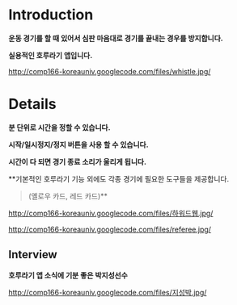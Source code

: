 # Introduction #


**운동 경기를 할 때 있어서 심판 마음대로 경기를 끝내는 경우를 방지합니다.**

**실용적인 호루라기 앱입니다.**

http://comp166-koreauniv.googlecode.com/files/whistle.jpg/


# Details #

**분 단위로 시간을 정할 수 있습니다.**

**시작/일시정지/정지 버튼을 사용 할 수 있습니다.**

**시간이 다 되면 경기 종료 소리가 울리게 됩니다.**

**기본적인 호루라기 기능 외에도 각종 경기에 필요한 도구들을 제공합니다.
> (옐로우 카드, 레드 카드)**

http://comp166-koreauniv.googlecode.com/files/하워드웹.jpg/

http://comp166-koreauniv.googlecode.com/files/referee.jpg/


## Interview ##

**호루라기 앱 소식에 기분 좋은 박지성선수**





http://comp166-koreauniv.googlecode.com/files/지성박.jpg/
